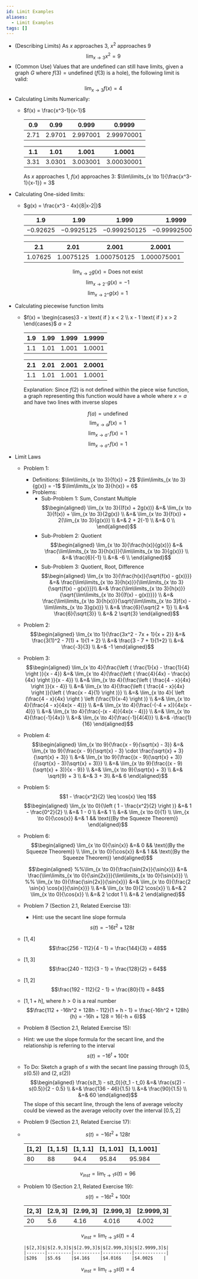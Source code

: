 ```yaml
---
id: Limit Examples
aliases:
  - Limit Examples
tags: []
---
```


- (Describing Limits) As $x$ approaches $3$, $x^2$ approaches $9$
  $$\lim_{x \to 3}{x^2 = 9}$$
- (Common Use) Values that are undefined can still have limits, given a graph $G$ where $f(3) = \text{undefined}$ ($f(3)$ is a hole), the following limit is valid:
  $$\lim_{x \to 3}{f(x) = 4}$$
- Calculating Limits Numerically:
	- $f(x) = \frac{x^3-1}{x-1}$
	    
	  |0.9 |0.99  |0.999   |0.9999    |
	  |----|------|--------|----------|
	  |2.71|2.9701|2.997001|2.99970001|
	  
	  |1.1 |1.01  |1.001   |1.0001    |
	  |----|------|--------|----------|
	  |3.31|3.0301|3.003001|3.00030001|
	    
	  As $x$ approaches $1$, $f(x)$ approaches $3$: $\lim\limits_{x \to 1}{\frac{x^3-1}{x-1}} = 3$
- Calculating One-sided limits:
	- $g(x) = \frac{x^3 - 4x}{8|x-2|}$
	  
	  |1.9     |1.99      |1.999       |1.9999       |
	  |--------|----------|------------|-------------|
	  |−0.92625|−0.9925125|−0.999250125|−0.9999250013|
	  
	  |2.1    |2.01     |2.001      |2.0001     |
	  |-------|---------|-----------|-----------|
	  |1.07625|1.0075125|1.000750125|1.000075001|
	  
	  $$\lim_{x \to 2}{g(x)} = \text{Does not exist}$$
	  $$\lim_{x \to 2^-}{g(x)} = -1$$
	  $$\lim_{x \to 2^+}{g(x)} = 1$$
- Calculating piecewise function limits
	- $f(x) = \begin{cases}3 - x \text{ if } x < 2 \\ x - 1 \text{ if } x > 2 \end{cases}$
	  $a = 2$
	  
	  |1.9|1.99|1.999|1.9999|
	  |---|----|-----|------|
	  |1.1|1.01|1.001|1.0001|
	  
	  |2.1|2.01|2.001|2.0001|
	  |---|----|-----|------|
	  |1.1|1.01|1.001|1.0001|
	  
	  Explanation: Since $f(2)$ is not defined within the piece wise function, a graph representing this function would have a whole where $x = a$ and have two lines with inverse slopes
	      
	  $$f(a) = \text{undefined}$$
	  $$\lim_{x \to a}{f(x)} = 1$$
	  $$\lim_{x \to a^-}{f(x)} = 1$$
	  $$\lim_{x \to a^+}{f(x)} = 1$$
- Limit Laws
	- Problem 1:
		- Definitions:
		  $\lim\limits_{x \to 3}{f(x)} = 2$
		  $\lim\limits_{x \to 3}{g(x)} = -1$
		  $\lim\limits_{x \to 3}{h(x)} = 6$
		- Problems:
			- Sub-Problem 1: Sum, Constant Multiple
			  $$\begin{aligned}
			  \lim_{x \to 3}{(f(x) + 2g(x))} &=& \lim_{x \to 3}{f(x)} + \lim_{x \to 3}{2g(x)} \\
			  &=& \lim_{x \to 3}{f(x)} + 2(\lim_{x \to 3}{g(x)}) \\
			  &=& 2 + 2(-1) \\
			  &=& 0 \\
			  \end{aligned}$$
			- Sub-Problem 2: Quotient
			  $$\begin{aligned}
			  \lim_{x \to 3}{\frac{h(x)}{g(x)}} &=& \frac{\lim\limits_{x \to 3}{h(x)}}{\lim\limits_{x \to 3}{g(x)}} \\
			  &=& \frac{6}{-1} \\
			  &=& -6 \\
			  \end{aligned}$$
			- Sub-Problem 3: Quotient, Root, Difference
			  $$\begin{aligned}
			  \lim_{x \to 3}{\frac{h(x)}{\sqrt{f(x) - g(x)}}} &=& \frac{\lim\limits_{x \to 3}{h(x)}}{\lim\limits_{x \to 3}{\sqrt{f(x) - g(x)}}}\\
			  &=& \frac{\lim\limits_{x \to 3}{h(x)}}{\sqrt{\lim\limits_{x \to 3}{(f(x) - g(x))}}} \\
			  &=& \frac{\lim\limits_{x \to 3}{h(x)}}{\sqrt{\lim\limits_{x \to 3}f(x) - \lim\limits_{x \to 3}g(x)}} \\
			  &=& \frac{6}{\sqrt{2 + 1}} \\
			  &=& \frac{6}{\sqrt{3}} \\
			  &=& 2 \sqrt{3}
			  \end{aligned}$$
	- Problem 2:
	    $$\begin{aligned}
	        \lim_{x \to 1}{\frac{3x^2 - 7x + 1}{x + 2}} &=& \frac{3(1)^2 - 7(1) + 1}{1 + 2} \\
	        &=& \frac{3 - 7 + 1}{1+2} \\
	        &=& \frac{-3}{3} \\
	        &=& -1
	    \end{aligned}$$
	- Problem 3:
	    $$\begin{aligned}
	        \lim_{x \to 4}{\frac{\left ( \frac{1}{x} - \frac{1}{4} \right )}{x - 4}} &=& \lim_{x \to 4}{\frac{\left ( \frac{4}{4x} - \frac{x}{4x} \right )}{x - 4}} \\
	        &=& \lim_{x \to 4}{\frac{\left ( \frac{4 - x}{4x} \right )}{x - 4}} \\
	        &=& \lim_{x \to 4}{\frac{\left ( \frac{4 - x}{4x} \right )}{\left ( \frac{x - 4}{1} \right )}} \\
	        &=& \lim_{x \to 4}{ \left (\frac{4 - x}{4x} \right ) \left (\frac{1}{x-4} \right )} \\
	        &=& \lim_{x \to 4}{\frac{4 - x}{4x(x - 4)}} \\
	        &=& \lim_{x \to 4}{\frac{-(-4 + x)}{4x(x - 4)}} \\
	        &=& \lim_{x \to 4}{\frac{-(x - 4)}{4x(x - 4)}} \\
	        &=& \lim_{x \to 4}{\frac{-1}{4x}} \\
	        &=& \lim_{x \to 4}{\frac{-1}{4(4)}} \\
	        &=& -\frac{1}{16}
	    \end{aligned}$$
	- Problem 4:
	    $$\begin{aligned}
	        \lim_{x \to 9}{\frac{x - 9}{\sqrt{x} - 3}} &=& \lim_{x \to 9}{\frac{x - 9}{\sqrt{x} - 3} \cdot \frac{\sqrt{x} + 3}{\sqrt{x} + 3}} \\
	        &=& \lim_{x \to 9}{\frac{(x - 9)(\sqrt{x} + 3)}{(\sqrt{x} - 3)(\sqrt{x} + 3)}} \\
	        &=& \lim_{x \to 9}{\frac{(x - 9)(\sqrt{x} + 3)}{x - 9}} \\
	        &=& \lim_{x \to 9}{\sqrt{x} + 3} \\
	        &=& \sqrt{9} + 3 \\
	        &=& 3 + 3\\
	        &=& 6
	    \end{aligned}$$
	- Problem 5:
	    $$1 - \frac{x^2}{2} \leq \cos{x} \leq 1$$
	    $$\begin{aligned}
	        \lim_{x \to 0}{\left ( 1 - \frac{x^2}{2} \right )} &=& 1 - \frac{0^2}{2} \\
	        &=& 1 - 0 \\
	        &=& 1 \\
	        &=& \lim_{x \to 0}{1} \\
	        \lim_{x \to 0}{\cos{x}} &=& 1 && \text{(By the Squeeze Theorem)}
	    \end{aligned}$$
	- Problem 6:
	    $$\begin{aligned}
	        \lim_{x \to 0}{\sin{x}} &=& 0 && \text{(By the Squeeze Theorem)} \\
	        \lim_{x \to 0}{\cos{x}} &=& 1 && \text{(By the Squeeze Theorem)}
	    \end{aligned}$$
	  
	    $$\begin{aligned}
	        %%\lim_{x \to 0}{\frac{\sin{2x}}{\sin{x}}} &=& \frac{\lim\limits_{x \to 0}{\sin{2x}}}{\lim\limits_{x \to 0}{\sin{x}}} \\ %%
	        \lim_{x \to 0}{\frac{\sin{2x}}{\sin{x}}} &=& \lim_{x \to 0}{\frac{2 \sin{x} \cos{x}}{\sin{x}}} \\
	        &=& \lim_{x \to 0}{2 \cos{x}} \\
	        &=& 2 \lim_{x \to 0}{\cos{x}} \\
	        &=& 2 \cdot 1 \\
	        &=& 2
	    \end{aligned}$$
	- Problem 7 (Section 2.1, Related Exercise 13):
		- Hint: use the secant line slope formula
		  $$s(t) = -16t^2 + 128t$$
	- $[1, 4]$
	  $$\frac{256 - 112}{4 - 1} = \frac{144}{3} = 48$$
	- $[1, 3]$
	  $$\frac{240 - 112}{3 - 1} = \frac{128}{2} = 64$$
	- $[1, 2]$
	  $$\frac{192 - 112}{2 - 1} = \frac{80}{1} = 84$$
	- $[1, 1 + h]$, where $h > 0$ is a real number
	  $$\frac{112 + -16h^2 + 128h - 112}{1 + h - 1} = \frac{-16h^2 + 128h}{h} = -16h + 128 = 16(-h + 6)$$
	- Problem 8 (Section 2.1, Related Exercise 15):
	- Hint: we use the slope formula for the secant line, and the relationship is referring to the interval
	  $$s(t) = -16^t + 100t$$
	- To Do: Sketch a graph of $s$ with the secant line passing through $(0.5, s(0.5))$ and $(2, s(2))$
	  $$\begin{aligned}
	  \frac{s(t_1) - s(t_0)}{t_1 - t_0} &=& \frac{s(2) - s(0.5)}{2 - 0.5} \\
	  &=& \frac{136 - 46}{1.5} \\
	  &=& \frac{90}{1.5} \\
	  &=& 60
	  \end{aligned}$$
	  The slope of this secant line, through the lens of average velocity could be viewed as the average velocity over the interval $[0.5, 2]$
	- Problem 9 (Section 2.1, Related Exercise 17):
	- $$s(t) = -16t^2 + 128t$$
	  
		|$[1,2]$|$[1,1.5]$|$[1,1.1]$|$[1,1.01]$|$[1,1.001]$|
		|-------|---------|---------|----------|-----------|
		|$80$   |$88$     |$94.4$   |$95.84$   |$95.984$   |

	    $$v_{inst} = \lim_{t \to 1}{s(t)} = 96$$
	- Problem 10 (Section 2.1, Related Exercise 19):
	    $$s(t) = -16t^2 + 100t$$
	  
		|$[2,3]$|$[2.9,3]$|$[2.99,3]$|$[2.999,3]$|$[2.9999,3]$|
		|-------|---------|----------|-----------|------------|
		|$20$   |$5.6$    |$4.16$    |$4.016$    |$4.002$     |

	    $$v_{inst} = \lim_{t \to 3}{s(t)} = 4$$

		  |$[2,3]$|$[2.9,3]$|$[2.99,3]$|$[2.999,3]$|$[2.9999,3]$|
		  |-------|---------|----------|-----------|------------|
		  |$20$   |$5.6$    |$4.16$    |$4.016$    |$4.002$    |

         $$v_{inst} = \lim_{t \to 3}{s(t)} = 4$$
